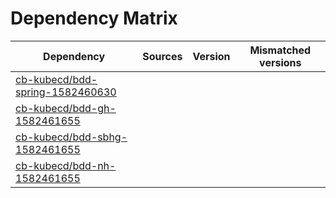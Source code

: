 # Dependency Matrix

Dependency | Sources | Version | Mismatched versions
---------- | ------- | ------- | -------------------
[cb-kubecd/bdd-spring-1582460630](https://github.com/cb-kubecd/bdd-spring-1582460630.git) |  | []() | 
[cb-kubecd/bdd-gh-1582461655](https://github.com/cb-kubecd/bdd-gh-1582461655.git) |  | []() | 
[cb-kubecd/bdd-sbhg-1582461655](https://github.com/cb-kubecd/bdd-sbhg-1582461655.git) |  | []() | 
[cb-kubecd/bdd-nh-1582461655](https://github.com/cb-kubecd/bdd-nh-1582461655.git) |  | []() | 
